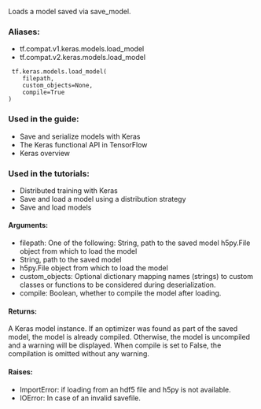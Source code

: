 Loads a model saved via save_model.
### Aliases:
- tf.compat.v1.keras.models.load_model
- tf.compat.v2.keras.models.load_model

```
 tf.keras.models.load_model(
    filepath,
    custom_objects=None,
    compile=True
)
```
### Used in the guide:
- Save and serialize models with Keras
- The Keras functional API in TensorFlow
- Keras overview
### Used in the tutorials:
- Distributed training with Keras
- Save and load a model using a distribution strategy
- Save and load models
#### Arguments:
- filepath: One of the following:
String, path to the saved model
h5py.File object from which to load the model
- String, path to the saved model
- h5py.File object from which to load the model
- custom_objects: Optional dictionary mapping names (strings) to custom classes or functions to be considered during deserialization.
- compile: Boolean, whether to compile the model after loading.
#### Returns:
A Keras model instance. If an optimizer was found as part of the saved model, the model is already compiled. Otherwise, the model is uncompiled and a warning will be displayed. When compile is set to False, the compilation is omitted without any warning.
#### Raises:
- ImportError: if loading from an hdf5 file and h5py is not available.
- IOError: In case of an invalid savefile.
